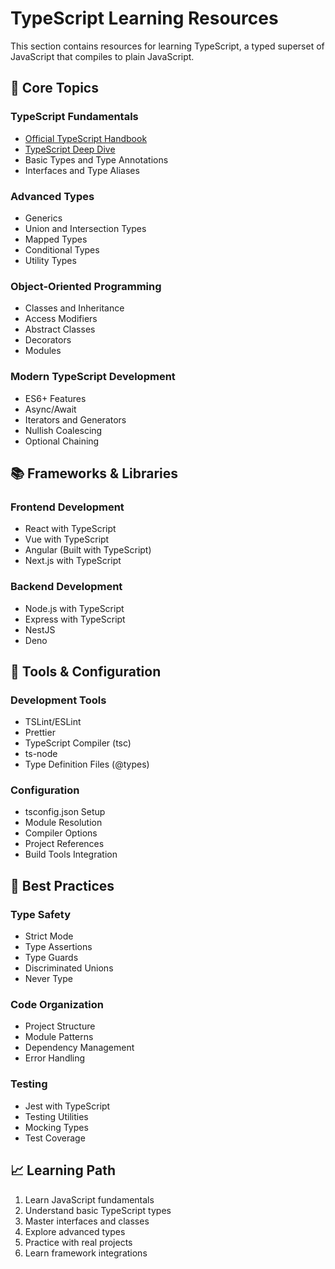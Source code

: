 # TypeScript Learning Resources

This section contains resources for learning TypeScript, a typed superset of JavaScript that compiles to plain JavaScript.

## 🚀 Core Topics

### TypeScript Fundamentals
- [Official TypeScript Handbook](https://www.typescriptlang.org/docs/handbook/intro.html)
- [TypeScript Deep Dive](https://basarat.gitbook.io/typescript/)
- Basic Types and Type Annotations
- Interfaces and Type Aliases

### Advanced Types
- Generics
- Union and Intersection Types
- Mapped Types
- Conditional Types
- Utility Types

### Object-Oriented Programming
- Classes and Inheritance
- Access Modifiers
- Abstract Classes
- Decorators
- Modules

### Modern TypeScript Development
- ES6+ Features
- Async/Await
- Iterators and Generators
- Nullish Coalescing
- Optional Chaining

## 📚 Frameworks & Libraries

### Frontend Development
- React with TypeScript
- Vue with TypeScript
- Angular (Built with TypeScript)
- Next.js with TypeScript

### Backend Development
- Node.js with TypeScript
- Express with TypeScript
- NestJS
- Deno

## 🔧 Tools & Configuration

### Development Tools
- TSLint/ESLint
- Prettier
- TypeScript Compiler (tsc)
- ts-node
- Type Definition Files (@types)

### Configuration
- tsconfig.json Setup
- Module Resolution
- Compiler Options
- Project References
- Build Tools Integration

## 🎯 Best Practices

### Type Safety
- Strict Mode
- Type Assertions
- Type Guards
- Discriminated Unions
- Never Type

### Code Organization
- Project Structure
- Module Patterns
- Dependency Management
- Error Handling

### Testing
- Jest with TypeScript
- Testing Utilities
- Mocking Types
- Test Coverage

## 📈 Learning Path
1. Learn JavaScript fundamentals
2. Understand basic TypeScript types
3. Master interfaces and classes
4. Explore advanced types
5. Practice with real projects
6. Learn framework integrations
